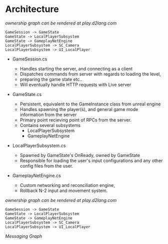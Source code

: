 
# Architecture

*ownership graph can be rendered at play.d2lang.com*
```
GameSession -> GameState
GameState -> LocalPlayerSubsystem
GameState -> GameplayNetEngine
LocalPlayerSubsystem -> SC_Camera
LocalPlayerSubsystem -> UI_LocalPlayer
```

- GameSession.cs
    - Handles starting the server, and connecting as a client
    - Dispatches commands from server with regards to loading the level, 
    - preparing the game state etc..
    - Will eventually handle HTTP requests with Live server

- GameState.cs
    - Persistent, equivalent to the GameInstance class from unreal engine
    - Handles spawning the player(s), and general game mode information from the server
    - Primary point recieving point of RPCs from the server.
    - Contains several subsystems
        - LocalPlayerSubsystem
        - GameplayNetEngine

- LocalPlayerSubsystem.cs
    - Spawned by GameState's OnReady, owned by GameState
    - Responsible for loading the user's input configurations and any other config files
    from the user.

- GameplayNetEngine.cs
    - Custom networking and reconciliation engine,
    - Rollback N-2 input and movement system.

*ownership graph can be rendered at play.d2lang.com*
```
GameSession -> GameState
GameState -> LocalPlayerSubsystem
GameState -> GameplayNetEngine
LocalPlayerSubsystem -> SC_Camera
LocalPlayerSubsystem -> UI_LocalPlayer
```

*Messaging Graph*
